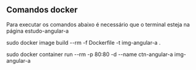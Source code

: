 ## Comandos docker

Para executar os comandos abaixo é necessário que o terminal esteja na página estudo-angular-a

sudo docker image build --rm -f Dockerfile -t img-angular-a .

sudo docker container run --rm -p 80:80 -d --name ctn-angular-a img-angular-a